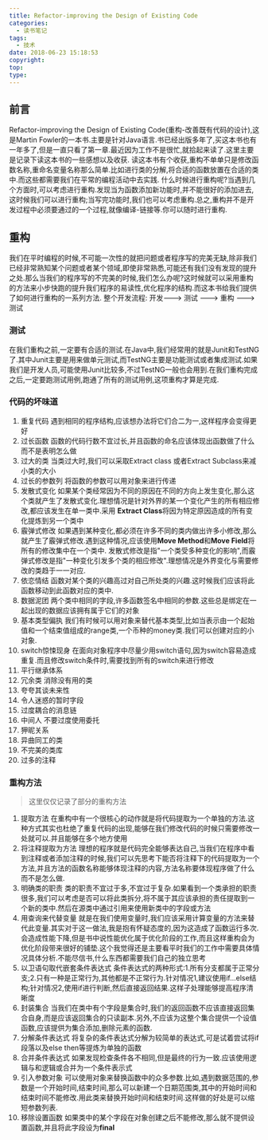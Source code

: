 ```yaml
---
title: Refactor-improving the Design of Existing Code
categories:
  - 读书笔记
tags:
  - 技术
date: 2018-06-23 15:18:53
copyright:
top:
type:
---
```


## 前言
Refactor-improving the Design of Existing Code(重构-改善既有代码的设计),这是Martin Fowler的一本书.主要是针对Java语言.书已经出版多年了,买这本书也有一年多了,但是一直只看了第一章.最近因为工作不是很忙,就拾起来读了.这里主要是记录下读这本书的一些感想以及收获.
读这本书有个收获,重构不单单只是修改函数名称,重命名变量名称那么简单.比如进行类的分解,将合适的函数放置在合适的类中.而这些都需要我们在平常的编程活动中去实践.
什么时候进行重构呢?当遇到几个方面时,可以考虑进行重构.发现当为函数添加新功能时,并不能很好的添加进去,这时候我们可以进行重构;当写完功能时,我们也可以考虑重构.总之,重构并不是开发过程中必须要通过的一个过程,就像编译-链接等.你可以随时进行重构.

## 重构
我们在平时编程的时候,不可能一次性的就把问题或者程序写的完美无缺,除非我们已经非常熟知某个问题或者某个领域,即使非常熟悉,可能还有我们没有发现的提升之处.那么当我们的程序写的不完美的时候,我们怎么办呢?这时候就可以采用重构的方法来小步快跑的提升我们程序的易读性,优化程序的结构.而这本书给我们提供了如何进行重构的一系列方法.
整个开发流程:
开发---> 测试 ---> 重构 ---> 测试
### 测试
在我们重构之前,一定要有合适的测试.在Java中,我们经常用的就是Junit和TestNG了.其中Junit主要是用来做单元测试,而TestNG主要是功能测试或者集成测试.如果我们是开发人员,可能使用Junit比较多,不过TestNG一般也会用到.在我们重构完成之后,一定要跑测试用例,跑通了所有的测试用例,这项重构才算是完成.
### 代码的坏味道
1. 重复代码
    遇到相同的程序结构,应该想办法将它们合二为一,这样程序会变得更好
2. 过长函数
	函数的代码行数不宜过长,并且函数的命名应该体现出函数做了什么而不是表明怎么做
3. 过大的类
	当类过大时,我们可以采取Extract class 或者Extract Subclass来减小类的大小
4. 过长的参数列
	将函数的参数可以用对象来进行传递
5. 发散式变化
	如果某个类经常因为不同的原因在不同的方向上发生变化,那么这个类就产生了发散式变化.理想情况是针对外界的某一个变化产生的所有相应修改,都应该发生在单一类中.采用 **Extract Class**将因为特定原因造成的所有变化提炼到另一个类中
6. 霰弹式修改
	如果遇到某种变化,都必须在许多不同的类内做出许多小修改,那么就产生了霰弹式修改.遇到这种情况,应该使用**Move Method**和**Move Field**将所有的修改集中在一个类中.
	发散式修改是指"一个类受多种变化的影响",而霰弹式修改是指"一种变化引发多个类的相应修改".理想情况是外界变化与需要修改的类趋于一一对应.
7. 依恋情结
	函数对某个类的兴趣高过对自己所处类的兴趣.这时候我们应该将此函数移动到此函数对应的类中.
8. 数据泥团
	两个类中相同的字段,许多函数签名中相同的参数.这些总是绑定在一起出现的数据应该拥有属于它们的对象
9. 基本类型偏执
	我们有时候可以用对象来替代基本类型,比如当表示由一个起始值和一个结束值组成的range类,一个币种的money类.我们可以创建对应的小对象.
10. switch惊悚现身
	在面向对象程序中尽量少用switch语句,因为switch容易造成重复.而且修改switch条件时,需要找到所有的switch来进行修改
11. 平行继承体系
12. 冗余类
	消除没有用的类
13. 夸夸其谈未来性
14. 令人迷惑的暂时字段
15. 过度耦合的消息链
16. 中间人
	不要过度使用委托
17. 狎昵关系
18. 异曲同工的类
19. 不完美的类库
20. 过多的注释


### 重构方法

> 这里仅仅记录了部分的重构方法

1. 提取方法
  在重构中有一个很核心的动作就是将代码提取为一个单独的方法.这种方式其实也杜绝了重复代码的出现,能够在我们修改代码的时候只需要修改一处就可以.并且能够在多个地方使用
2. 将注释提取为方法
  理想的程序就是代码完全能够表达自己,当我们在程序中看到注释或者添加注释的时候,我们可以先思考下能否将注释下的代码提取为一个方法,并且方法的函数名称能够体现注释的内容,方法名称要体现程序做了什么而不是怎么做.
3. 明确类的职责
  类的职责不宜过于多,不宜过于复杂.如果看到一个类承担的职责很多,我们可以考虑是否可以将此类拆分,将不属于其应该承担的责任提取到一个新的类中.然后在源类中通过引用来使用新类中的字段或方法
4. 用查询来代替变量
  就是在我们使用变量时,我们应该采用计算变量的方法来替代此变量.其实对于这一做法,我是抱有怀疑态度的,因为这造成了函数运行多次.会造成性能下降,但是书中说性能优化属于优化阶段的工作,而且这样重构会为优化阶段带来很好的铺垫.这个我觉得还是主要看平时我们的工作中需要具体情况具体分析.不能尽信书,什么东西都需要我们自己的独立思考
5. 以卫语句取代嵌套条件表达式
  条件表达式的两种形式:1.所有分支都属于正常分支;2.只有一种是正常行为,其他都是不正常行为.针对情况1,建议使用if...else结构;针对情况2,使用if进行判断,然后直接返回结果.这样子处理能够提高程序清晰度
6. 封装集合
  当我们在类中有个字段是集合时,我们的返回函数不应该直接返回集合自身,而是应该返回集合的只读副本.另外,不应该为这整个集合提供一个设值函数,应该提供为集合添加,删除元素的函数.
7. 分解条件表达式
  将复杂的条件表达式分解为较简单的表达式,可是试着尝试将if段落以及else then等提炼为单独的函数
8. 合并条件表达式
  如果发现检查条件各不相同,但是最终的行为一致.应该使用逻辑与和逻辑或合并为一个条件表示式
9. 引入参数对象
  可以使用对象来替换函数中的众多参数.比如,遇到数据范围的,参数是一个开始时间,结束时间,那么可以新建一个日期范围类,其中的开始时间和结束时间不能修改.用此类来替换开始时间和结束时间.这样做的好处是可以缩短参数列表.
10. 移除设置函数
    如果类中的某个字段在对象创建之后不能修改,那么就不提供设置函数,并且将此字段设为**final**

